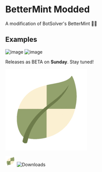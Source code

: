 # BetterMint Modded
A modification of BotSolver's BetterMint 💚🍡

## Examples
<img width="1402" height="932" alt="image" src="https://github.com/user-attachments/assets/4d3b3121-e16e-4e54-80dc-d5b53c97efdb" />
<img width="1080" height="720" alt="image" src="https://github.com/user-attachments/assets/9a91bb2e-0826-44f4-807b-fdb0282fd133" />

Releases as BETA on **Sunday**. Stay tuned!

![BetterMint Modded Logo](https://github.com/BarioIsCoding/BetterMintModded/blob/main/EngineWS/icons/icon-256.png?raw=true)

![BetterMint Modded Logo](https://github.com/BarioIsCoding/BetterMintModded/blob/main/EngineWS/icons/icon-32.png?raw=true)   ![Downloads](https://img.shields.io/github/downloads/BarioIsCoding/BetterMintModded/total?style=for-the-badge)

